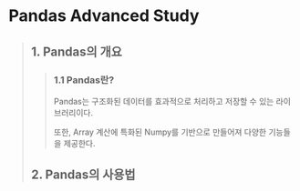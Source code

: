 # Pandas Advanced Study
> ## 1. Pandas의 개요
>> ### 1.1 Pandas란?
>> Pandas는 구조화된 데이터를 효과적으로 처리하고 저장할 수 있는 라이브러리이다.
>> 
>> 또한, Array 계산에 특화된 Numpy를 기반으로 만들어져 다양한 기능들을 제공한다.
>
>
>
> ## 2. Pandas의 사용법
